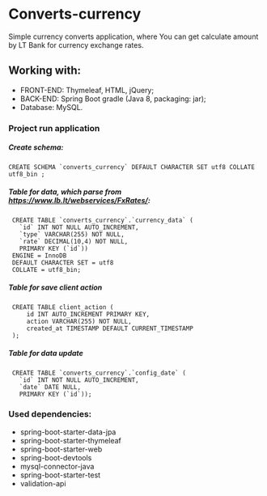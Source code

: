 # Converts-currency
 Simple currency converts application, where You can get calculate amount by LT Bank for currency exchange rates.
 
 ## Working with:
 - FRONT-END: Thymeleaf, HTML, jQuery;
 - BACK-END: Spring Boot gradle (Java 8, packaging: jar);
 - Database: MySQL.
 
  
 ### Project run application
 ##### Create schema:
 ```
 CREATE SCHEMA `converts_currency` DEFAULT CHARACTER SET utf8 COLLATE utf8_bin ;
``` 
 ##### Table for data, which parse from https://www.lb.lt/webservices/FxRates/:
```
 CREATE TABLE `converts_currency`.`currency_data` (
   `id` INT NOT NULL AUTO_INCREMENT,
   `type` VARCHAR(255) NOT NULL,
   `rate` DECIMAL(10,4) NOT NULL,
   PRIMARY KEY (`id`))
 ENGINE = InnoDB
 DEFAULT CHARACTER SET = utf8
 COLLATE = utf8_bin;
 ```
 ##### Table for save client action
```
 CREATE TABLE client_action (
     id INT AUTO_INCREMENT PRIMARY KEY,
     action VARCHAR(255) NOT NULL,
     created_at TIMESTAMP DEFAULT CURRENT_TIMESTAMP
 );
 ```
 ##### Table for data update
```
 CREATE TABLE `converts_currency`.`config_date` (
   `id` INT NOT NULL AUTO_INCREMENT,
   `date` DATE NULL,
   PRIMARY KEY (`id`));
```

### Used dependencies:
- spring-boot-starter-data-jpa
- spring-boot-starter-thymeleaf
- spring-boot-starter-web
- spring-boot-devtools
- mysql-connector-java
- spring-boot-starter-test
- validation-api

